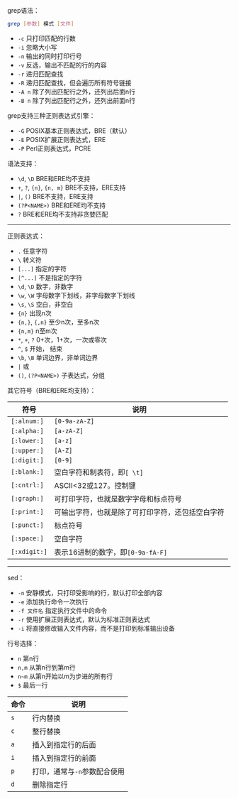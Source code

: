 grep语法：

``` Bash
grep [参数] 模式 [文件]
```

- `-c` 只打印匹配的行数
- `-i` 忽略大小写
- `-n` 输出的同时打印行号
- `-v` 反选，输出不匹配的行的内容
- `-r` 递归匹配查找
- `-R` 递归匹配查找，但会遍历所有符号链接
- `-A n` 除了列出匹配行之外，还列出后面n行
- `-B n` 除了列出匹配行之外，还列出前面n行

grep支持三种正则表达式引擎：

- `-G` POSIX基本正则表达式，BRE（默认）
- `-E` POSIX扩展正则表达式，ERE
- `-P` Perl正则表达式，PCRE

语法支持：

- `\d`, `\D` BRE和ERE均不支持
- `+`, `?`, `{n}`, `{n, m}` BRE不支持，ERE支持
- `|`, `()` BRE不支持，ERE支持
- `(?P<NAME>)` BRE和ERE均不支持
- `?` BRE和ERE均不支持非贪婪匹配

---

正则表达式：

- `.` 任意字符
- `\` 转义符
- `[...]` 指定的字符
- `[^...]` 不是指定的字符
- `\d`, `\D` 数字，非数字
- `\w`, `\W` 字母数字下划线，非字母数字下划线
- `\s`, `\S` 空白，非空白
- `{n}` 出现n次
- `{n,}`, `{,n}` 至少n次，至多n次
- `{n,m}` n至m次
- `*`, `+`, `?` 0+次，1+次，一次或零次
- `^`, `$` 开始， 结束
- `\b`, `\B` 单词边界，非单词边界
- `|` 或
- `()`, `(?P<NAME>)` 子表达式，分组

其它符号（BRE和ERE均支持）：

|符号|说明|
|---|---|
|`[:alnum:]`|`[0-9a-zA-Z]`|
|`[:alpha:]`|`[a-zA-Z]`|
|`[:lower:]`|`[a-z]`|
|`[:upper:]`|`[A-Z]`|
|`[:digit:]`|`[0-9]`|
|`[:blank:]`|空白字符和制表符，即`[ \t]`|
|`[:cntrl:]`|ASCII<32或127。控制键|
|`[:graph:]`|可打印字符，也就是数字字母和标点符号|
|`[:print:]`|可输出字符，也就是除了可打印字符，还包括空白字符|
|`[:punct:]`|标点符号|
|`[:space:]`|空白字符|
|`[:xdigit:]`|表示16进制的数字，即`[0-9a-fA-F]`|

---

sed：

- `-n` 安静模式，只打印受影响的行，默认打印全部内容
- `-e` 添加执行命令一次执行
- `-f 文件名` 指定执行文件中的命令
- `-r` 使用扩展正则表达式，默认为标准正则表达式
- `-i` 将直接修改输入文件内容，而不是打印到标准输出设备

行号选择：

- `n` 第n行
- `n,m` 从第n行到第m行
- `n~m` 从第n开始以m为步进的所有行
- `$` 最后一行

|命令|说明|
|---|---|
|`s`|行内替换|
|`c`|整行替换|
|`a`|插入到指定行的后面|
|`i`|插入到指定行的前面|
|`p`|打印，通常与`-n`参数配合使用|
|`d`|删除指定行|


